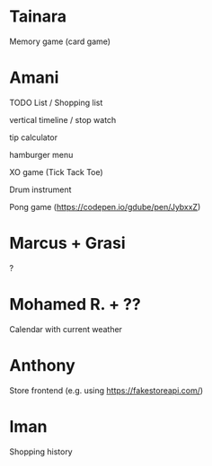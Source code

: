 # Tainara

Memory game (card game)

# Amani

TODO List / Shopping list

vertical timeline / stop watch

tip calculator

hamburger menu

XO game (Tick Tack Toe)

Drum instrument

Pong game (https://codepen.io/gdube/pen/JybxxZ)

# Marcus + Grasi

?

# Mohamed R. + ??

Calendar with current weather

# Anthony

Store frontend (e.g. using https://fakestoreapi.com/)

# Iman

Shopping history

